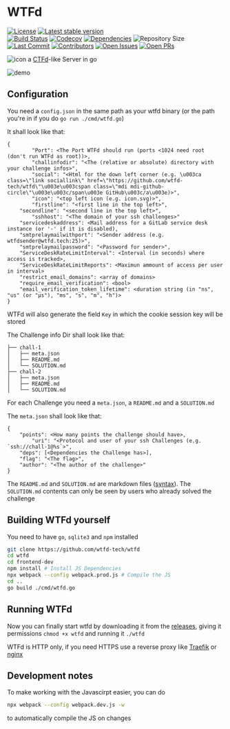 # WTFd

[![License](https://img.shields.io/github/license/wtfd-tech/wtfd?style=flat-square)](https://github.com/wtfd-tech/wtfd/blob/master/LICENSE)
[![Latest stable version](https://img.shields.io/github/v/tag/wtfd-tech/wtfd?label=Latest%20Version&style=flat-square)](https://github.com/wtfd-tech/wtfd/releases)  
[![Build Status](https://img.shields.io/endpoint.svg?url=https%3A%2F%2Factions-badge.atrox.dev%2Fwtfd-tech%2Fwtfd%2Fbadge%3Fref%3Dmaster&style=flat-square)](https://actions-badge.atrox.dev/wtfd-tech/wtfd/goto?ref=master)
[![Codecov](https://img.shields.io/codecov/c/github/wtfd-tech/wtfd?style=flat-square&logo=codecov&label=Coverage)](https://codecov.io/gh/wtfd-tech/wtfd)
[![Dependencies](https://img.shields.io/librariesio/github/wtfd-tech/wtfd?style=flat-square&label=Dependencies)](https://libraries.io/github/wtfd-tech/wtfd)
![Repository Size](https://img.shields.io/github/repo-size/wtfd-tech/wtfd?style=flat-square&label=Repo%20Size)  
[![Last Commit](https://img.shields.io/github/last-commit/wtfd-tech/wtfd?style=flat-square&label=Last%20Commit)](https://github.com/wtfd-tech/wtfd/commits/master)
[![Contributors](https://img.shields.io/github/contributors/wtfd-tech/wtfd?style=flat-square&label=Contributors)](https://github.com/wtfd-tech/wtfd/graphs/contributors)
[![Open Issues](https://img.shields.io/github/issues/wtfd-tech/wtfd?style=flat-square&label=Issues)](https://github.com/wtfd-tech/wtfd/issues)
[![Open PRs](https://img.shields.io/github/issues-pr/wtfd-tech/wtfd?style=flat-square&label=Pull%20Requests)](https://github.com/wtfd-tech/wtfd/pulls)
<!--Micro badger docker image size-->
<!-- Docker hub stars-->

![icon](https://raw.githubusercontent.com/wtfd-tech/wtfd/master/icon.svg)
a [CTFd](https://ctfd.io/)-like Server in go

![demo](https://raw.githubusercontent.com/wtfd-tech/wtfd/master/demo.png)

## Configuration

You need a `config.json` in the same path as your wtfd binary (or the path you're in if you do `go run ./cmd/wtfd.go`)

It shall look like that:

```
{
        "Port": <The Port WTFd should run (ports <1024 need root (don't run WTFd as root))>,
        "challinfodir": "<The (relative or absolute) directory with your challenge infos>",
        "social": "<Html for the down left corner (e.g. \u003ca class=\"link sociallink\" href=\"https://github.com/wtfd-tech/wtfd\"\u003e\u003cspan class=\"mdi mdi-github-circle\"\u003e\u003c/span\u003e GitHub\u003c/a\u003e)>",
        "icon": "<top left icon (e.g. icon.svg)>",
        "firstline": "<first line in the top left>",
	"secondline": "<second line in the top left>",
       	"sshhost": "<The domain of your ssh challenges>"
	"servicedeskaddress": <Mail address for a GitLab service desk instance (or '-' if it is disabled),
	"smtprelaymailwithport": "<Sender address (e.g. wtfdsender@wtfd.tech:25)>",
	"smtprelaymailpassword": "<Password for sender>",
	"ServiceDeskRateLimitInterval": <Interval (in seconds) where access is tracked>,
	"ServiceDeskRateLimitReports": <Maximun ammount of access per user in interval> 
	"restrict_email_domains": <array of domains>
	"require_email_verification": <bool>
	"email_verification_token_lifetime": <duration string (in "ns", "us" (or "µs"), "ms", "s", "m", "h")>
}
```

WTFd will also generate the field `Key` in which the cookie session key will be stored


The Challenge info Dir shall look like that:

```
├── chall-1
│   ├── meta.json
│   ├── README.md
│   └── SOLUTION.md
├── chall-2
│   ├── meta.json
│   ├── README.md
│   └── SOLUTION.md
```

For each Challenge you need a `meta.json`, a `README.md` and a `SOLUTION.md`

The `meta.json` shall look like that:

```
{
	"points": <How many points the challenge should have>,
        "uri": "<Protocol and user of your ssh Challenges (e.g. `ssh://chall-1@%s`>",
	"deps": [<Dependencies the Challenge has>],
	"flag": "<The flag>",
	"author": "<The author of the challenge>"
}
```

The `README.md` and `SOLUTION.md` are markdown files ([syntax](https://github.com/gomarkdown/markdown#extensions)).
The `SOLUTION.md` contents can only be seen by users who already solved the challenge

## Building WTFd yourself

You need to have `go`, `sqlite3` and `npm` installed

```bash
git clone https://github.com/wtfd-tech/wtfd
cd wtfd
cd frontend-dev
npm install # Install JS Dependencies
npx webpack --config webpack.prod.js # Compile the JS
cd ..
go build ./cmd/wtfd.go
```

## Running WTFd

Now you can finally start wtfd by downloading it from the [releases](https://github.com/wtfd-tech/wtfd/releases), giving it permissions `chmod +x wtfd` and running it `./wtfd`

WTFd is HTTP only, if you need HTTPS use a reverse proxy like [Traefik](https://traefik.io/) or [nginx](https://nginx.com/)

## Development notes

To make working with the Javascirpt easier, you can do 

```bash
npx webpack --config webpack.dev.js -w
```

to automatically compile the JS on changes
